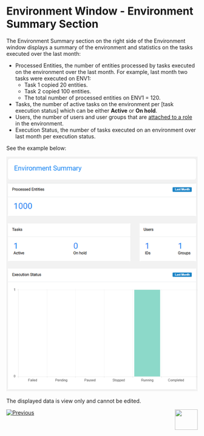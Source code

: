 # Environment Window - Environment Summary Section

The Environment Summary section on the right side of the Environment window displays a summary of the environment and statistics on the tasks executed over the last month:

- Processed Entities, the number of entities processed by tasks executed on the environment over the last month. For example, last month two tasks were executed on ENV1: 
  - Task 1 copied 20 entities. 
  - Task 2 copied 100 entities.
  - The total number of processed entities on ENV1 = 120.
- Tasks, the number of active tasks on the environment per [task execution status] which can be either **Active** or **On hold**. 
- Users, the number of users and user groups that are [attached to a role](10_environment_roles_tab.md#testers) in the environment.
- Execution Status, the number of tasks executed on an environment over last month per execution status. 

See the example below: 

![env summary](images/environment_summary.png)

The displayed data is view only and cannot be edited. 

 



  [![Previous](/articles/images/Previous.png)](08_environment_window_general_information.md)[<img align="right" width="60" height="54" src="/articles/images/Next.png">](10_environment_roles_tab.md)

